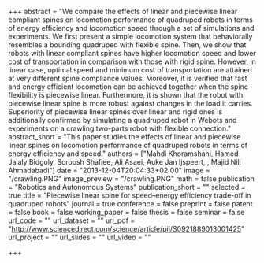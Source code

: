 +++
abstract = "We compare the effects of linear and piecewise linear compliant spines on locomotion performance of quadruped robots in terms of energy efficiency and locomotion speed through a set of simulations and experiments. We first present a simple locomotion system that behaviorally resembles a bounding quadruped with flexible spine. Then, we show that robots with linear compliant spines have higher locomotion speed and lower cost of transportation in comparison with those with rigid spine. However, in linear case, optimal speed and minimum cost of transportation are attained at very different spine compliance values. Moreover, it is verified that fast and energy efficient locomotion can be achieved together when the spine flexibility is piecewise linear. Furthermore, it is shown that the robot with piecewise linear spine is more robust against changes in the load it carries. Superiority of piecewise linear spines over linear and rigid ones is additionally confirmed by simulating a quadruped robot in Webots and experiments on a crawling two-parts robot with flexible connection."
abstract_short = "This paper studies the effects of linear and piecewise linear spines on locomotion performance of quadruped robots in terms of energy efficiency and speed."
authors = ["Mahdi Khoramshahi, Hamed Jalaly Bidgoly, Soroosh Shafiee, Ali Asaei, Auke Jan Ijspeert, , Majid Nili Ahmadabadi"]
date = "2013-12-04T20:04:33+02:00"
image = "/crawling.PNG"
image_preview = "/crawling.PNG"
math = false
publication = "Robotics and Autonomous Systems"
publication_short = ""
selected = true
title = "Piecewise linear spine for speed–energy efficiency trade-off in quadruped robots"
journal = true
conference = false
preprint = false
patent = false
book = false
working_paper = false
thesis = false
seminar = false
url_code = ""
url_dataset = ""
url_pdf = "http://www.sciencedirect.com/science/article/pii/S0921889013001425"
url_project = ""
url_slides = ""
url_video = ""

+++

